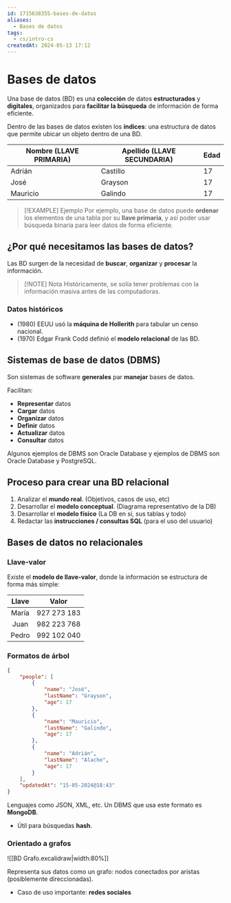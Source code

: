 ```yaml
---
id: 1715638355-bases-de-datos
aliases:
  - Bases de datos
tags:
  - cs/intro-cs
createdAt: 2024-05-13 17:12
---
```


# Bases de datos

Una base de datos (BD) es una **colección** de datos **estructurados** y **digitales**, organizados para **facilitar la búsqueda** de información de forma eficiente.

Dentro de las bases de datos existen los **índices**: una estructura de datos que permite ubicar un objeto dentro de una BD.

| Nombre (LLAVE PRIMARIA) | Apellido (LLAVE SECUNDARIA) | Edad |
| ----------------------- | --------------------------- | ---- |
| Adrián                  | Castillo                    | 17   |
| José                    | Grayson                     | 17   |
| Mauricio                | Galindo                     | 17   |

> [!EXAMPLE] Ejemplo
> Por ejemplo, una base de datos puede **ordenar** los elementos de una tabla por su **llave primaria**, y así poder usar búsqueda binaria para leer datos de forma eficiente.

## ¿Por qué necesitamos las bases de datos?

Las BD surgen de la necesidad de **buscar**, **organizar** y **procesar** la información.

> [!NOTE] Nota
> Históricamente, se solía tener problemas con la información masiva antes de las computadoras.

### Datos históricos

- (1980) EEUU usó la **máquina de Hollerith** para tabular un censo nacional.
- (1970) Edgar Frank Codd definió el **modelo relacional** de las BD.

## Sistemas de base de datos (DBMS)

Son sistemas de software **generales** par **manejar** bases de datos.

Facilitan:

- **Representar** datos
- **Cargar** datos
- **Organizar** datos
- **Definir** datos
- **Actualizar** datos
- **Consultar** datos

Algunos ejemplos de DBMS son Oracle Database y ejemplos de DBMS son Oracle Database y PostgreSQL.

## Proceso para crear una BD relacional

1. Analizar el **mundo real**. (Objetivos, casos de uso, etc)
2. Desarrollar el **modelo conceptual**. (Diagrama representativo de la DB)
3. Desarrollar el **modelo físico** (La DB en sí, sus tablas y todo)
4. Redactar las **instrucciones / consultas SQL** (para el uso del usuario)

## Bases de datos no relacionales

### Llave-valor

Existe el **modelo de llave-valor**, donde la información se estructura de forma más simple:

| Llave |    Valor    |
| :---: | :---------: |
| María | 927 273 183 |
| Juan  | 982 223 768 |
| Pedro | 992 102 040 |

### Formatos de árbol

```json
{
	"people": [
		{
			"name": "José",
			"lastName": "Grayson",
			"age": 17
		},
		{
			"name": "Mauricio",
			"lastName": "Galindo",
			"age": 17
		},
		{
			"name": "Adrián",
			"lastName": "Alache",
			"age": 17
		}
	],
	"updatedAt": "15-05-2024@18:43"
}
```

Lenguajes como JSON, XML, etc. Un DBMS que usa este formato es **MongoDB**.

- Útil para búsquedas **hash**.

### Orientado a grafos

![[BD Grafo.excalidraw|width:80%]]

Representa sus datos como un grafo: nodos conectados por aristas (posiblemente direccionadas).

- Caso de uso importante: **redes sociales**
